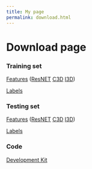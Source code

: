 ```yaml
---
title: My page
permalink: download.html
---
```


# Download page


### Training set

[Features](https://drive.google.com/file/d/1nc8qJmJ7XQg7Dq3Crle7Qjbwn8kv90Pd/view?usp=sharing)
([ResNET](https://drive.google.com/file/d/15aTdmgHqynYwmFlXrom2JHl2JdsrsYIc/view?usp=sharing)
[C3D](https://drive.google.com/file/d/1rtRT9hVlfywqWqVQh15Vzyc-jh0wUahj/view?usp=sharing)
[I3D](https://drive.google.com/file/d/1Qcb6cZhsVvzwahnrCUf8j3cySTSDV_nB/view?usp=sharing))

[Labels](https://drive.google.com/file/d/1YUAngMykwKCMj2c5NsoXyDjQqN-f04uc/view?usp=sharing)


### Testing set

[Features](https://drive.google.com/file/d/19o2z4X2i38MRizPDXgyy-HwJ1cHnNSeL/view?usp=sharing)
([ResNET](https://drive.google.com/file/d/1UtUdMVyN6GIBz8xsfY2eWmeBYhZ0tnlA/view?usp=sharing)
[C3D](https://drive.google.com/file/d/1WHvDEU3O94L-TjXlkRGoJvHna4Fnq63d/view?usp=sharing)
[I3D](https://drive.google.com/file/d/1y2tAQh_Cnil8xeeMN2AQEowmOyWNSrEy/view?usp=sharing))

[Labels](https://drive.google.com/file/d/1KJ4FgjxALhDQQCAhJaYlap1jPdUkTNbc/view?usp=sharing)





### Code

[Development Kit](https://drive.google.com/file/d/12hS4MMy9FTtigVxXQUz0ihXqQBJyjRLf/view?usp=sharing)
